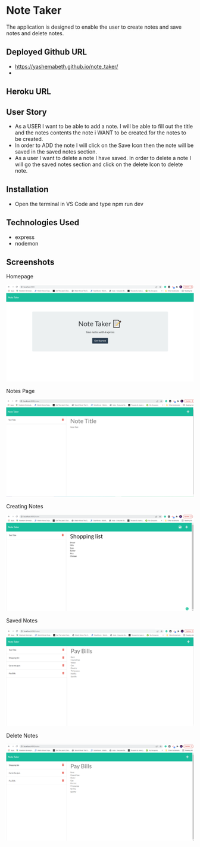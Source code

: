 # Note Taker

The application is designed to enable the user to create notes and save notes and delete notes.

## Deployed Github URL

- https://yashemabeth.github.io/note_taker/
-

## Heroku URL

## User Story

- As a USER I want to be able to add a note. I will be able to fill out the title and the notes contents the note i WANT to be created.for the notes to be created.
- In order to ADD the note I will click on the Save Icon then the note will be saved in the saved notes section.
- As a user I want to delete a note I have saved. In order to delete a note I will go the saved notes section and click on the delete Icon to delete note.

## Installation

- Open the terminal in VS Code and type npm run dev

## Technologies Used

- express
- nodemon

## Screenshots

Homepage

<img src="./public/images/homepage.png">

Notes Page

<img src="./public/images/notespage.png">

Creating Notes

<img src="./public/images/creatingnote.png">

Saved Notes

<img src="./public/images/savednotes.png">

Delete Notes

<img src="./public/images/deletenote.png">
